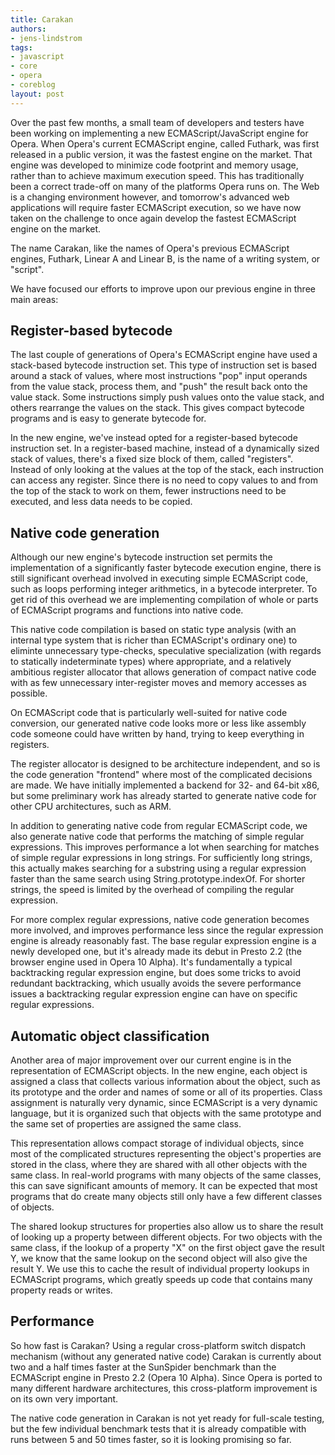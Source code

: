 ```yaml
---
title: Carakan
authors:
- jens-lindstrom
tags:
- javascript
- core
- opera
- coreblog
layout: post
---
```

<p>Over the past few months, a small team of developers and testers have been working on implementing a new ECMAScript/JavaScript engine for Opera.  When Opera&#39;s current ECMAScript engine, called Futhark, was first released in a public version, it was the fastest engine on the market.  That engine was developed to minimize code footprint and memory usage, rather than to achieve maximum execution speed.  This has traditionally been a correct trade-off on many of the platforms Opera runs on.  The Web is a changing environment however, and tomorrow&#39;s advanced web applications will require faster ECMAScript execution, so we have now taken on the challenge to once again develop the fastest ECMAScript engine on the market.</p>

<p>The name Carakan, like the names of Opera&#39;s previous ECMAScript engines, Futhark, Linear A and Linear B, is the name of a writing system, or &quot;script&quot;.</p>

<p>We have focused our efforts to improve upon our previous engine in three main areas:</p>

<h2>Register-based bytecode</h2>

<p>The last couple of generations of Opera&#39;s ECMAScript engine have used a stack-based bytecode instruction set.  This type of instruction set is based around a stack of values, where most instructions &quot;pop&quot; input operands from the value stack, process them, and &quot;push&quot; the result back onto the value stack.  Some instructions simply push values onto the value stack, and others rearrange the values on the stack.  This gives compact bytecode programs and is easy to generate bytecode for.</p>

<p>In the new engine, we&#39;ve instead opted for a register-based bytecode instruction set.  In a register-based machine, instead of a dynamically sized stack of values, there&#39;s a fixed size block of them, called &quot;registers&quot;.  Instead of only looking at the values at the top of the stack, each instruction can access any register.  Since there is no need to copy values to and from the top of the stack to work on them, fewer instructions need to be executed, and less data needs to be copied.</p>

<h2>Native code generation</h2>

<p>Although our new engine&#39;s bytecode instruction set permits the implementation of a significantly faster bytecode execution engine, there is still significant overhead involved in executing simple ECMAScript code, such as loops performing integer arithmetics, in a bytecode interpreter.  To get rid of this overhead we are implementing compilation of whole or parts of ECMAScript programs and functions into native code.</p>

<p>This native code compilation is based on static type analysis (with an internal type system that is richer than ECMAScript&#39;s ordinary one) to eliminte unnecessary type-checks, speculative specialization (with regards to statically indeterminate types) where appropriate, and a relatively ambitious register allocator that allows generation of compact native code with as few unnecessary inter-register moves and memory accesses as possible.</p>

<p>On ECMAScript code that is particularly well-suited for native code conversion, our generated native code looks more or less like assembly code someone could have written by hand, trying to keep everything in registers.</p>

<p>The register allocator is designed to be architecture independent, and so is the code generation &quot;frontend&quot; where most of the complicated decisions are made.  We have initially implemented a backend for 32- and 64-bit x86, but some preliminary work has already started to generate native code for other CPU architectures, such as ARM.</p>

<p>In addition to generating native code from regular ECMAScript code, we also generate native code that performs the matching of simple regular expressions.  This improves performance a lot when searching for matches of simple regular expressions in long strings.  For sufficiently long strings, this actually makes searching for a substring using a regular expression faster than the same search using String.prototype.indexOf.  For shorter strings, the speed is limited by the overhead of compiling the regular expression.</p>

<p>For more complex regular expressions, native code generation becomes more involved, and improves performance less since the regular expression engine is already reasonably fast.  The base regular expression engine is a newly developed one, but it&#39;s already made its debut in Presto 2.2 (the browser engine used in Opera 10 Alpha).  It&#39;s fundamentally a typical backtracking regular expression engine, but does some tricks to avoid redundant backtracking, which usually avoids the severe performance issues a backtracking regular expression engine can have on specific regular expressions.</p>

<h2>Automatic object classification</h2>

<p>Another area of major improvement over our current engine is in the representation of ECMAScript objects.  In the new engine, each object is assigned a class that collects various information about the object, such as its prototype and the order and names of some or all of its properties.  Class assignment is naturally very dynamic, since ECMAScript is a very dynamic language, but it is organized such that objects with the same prototype and the same set of properties are assigned the same class.</p>

<p>This representation allows compact storage of individual objects, since most of the complicated structures representing the object&#39;s properties are stored in the class, where they are shared with all other objects with the same class.  In real-world programs with many objects of the same classes, this can save significant amounts of memory.  It can be expected that most programs that do create many objects still only have a few different classes of objects.</p>

<p>The shared lookup structures for properties also allow us to share the result of looking up a property between different objects.  For two objects with the same class, if the lookup of a property &quot;X&quot; on the first object gave the result Y, we know that the same lookup on the second object will also give the result Y.  We use this to cache the result of individual property lookups in ECMAScript programs, which greatly speeds up code that contains many property reads or writes.</p>

<h2>Performance</h2>

<p>So how fast is Carakan?  Using a regular cross-platform switch dispatch mechanism (without any generated native code) Carakan is currently about two and a half times faster at the SunSpider benchmark than the ECMAScript engine in Presto 2.2 (Opera 10 Alpha).  Since Opera is ported to many different hardware architectures, this cross-platform improvement is on its own very important.</p>

<p>The native code generation in Carakan is not yet ready for full-scale testing, but the few individual benchmark tests that it is already compatible with runs between 5 and 50 times faster, so it is looking promising so far.</p>
